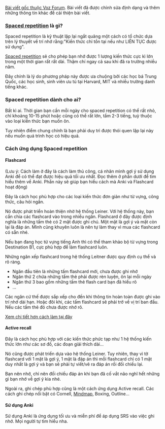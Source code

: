 [Bài viết gốc thuộc Voz Forum](https://voz.vn/t/spaced-repetition-phuong-phap-hoc-tu-vung-cua-cac-hoc-ba-trung-quoc.622345/). Bài viết đã được chỉnh sửa định dạng và thêm những thông tin khác để cải thiện bài viết.

### [**Spaced repetition**](https://mottienganh.com/cach-ghi-nho-lau-spaced-repetition/) **là gì?**​

Spaced repetition là kỹ thuật lặp lại ngắt quãng một cách có tổ chức dựa trên lý thuyết về trí nhớ rằng:"Kiến thức chỉ tồn tại nếu như LIÊN TỤC được sử dụng".

[Spaced repetition](https://mottienganh.com/cach-ghi-nho-lau-spaced-repetition/) sẽ cho phép bạn nhớ được 1 lượng kiến thức cực kì lớn trong một thời gian rất rất dài. Thậm chí ngay cả sau khi đã ra trường nhiều năm.

Đây chính là lý do phương pháp này được ưa chuộng bởi các học bá Trung Quốc, các học sinh, sinh viên ưu tú tại Harvard, MIT và nhiều trường danh tiếng khác.

### Spaced repetition dành cho ai?​

Bất kì ai. Thời gian bạn cần mỗi ngày cho spaced repetition có thể rất nhỏ, chỉ khoảng 10-15 phút hoặc cũng có thể rất lớn, tầm 2-3 tiếng, tuỳ thuộc vào loại kiến thức bạn muốn ôn.

Tuy nhiên điểm chung chính là bạn phải duy trì được thói quen lặp lại này nếu muốn quá trình học có hiệu quả.

### Cách ứng dụng Spaced repetition​

#### Flashcard​
(Lưu ý: Cách làm ở đây là cách làm thủ công, cá nhân mình gợi ý sử dụng Anki để có thể đạt được hiệu quả tối ưu nhất. Đọc thêm ở phần dưới để tìm hiểu thêm về Anki. Phần này sẽ giúp bạn hiểu cách mà Anki và Flashcard hoạt động)

Đây là cách học phù hợp cho các loại kiến thức đơn giản như từ vựng, công thức, câu hỏi ngắn.

Nó được phát triển hoàn thiện nhờ hệ thống Leiner. Với hệ thống này, bạn cần chia các flashcard vào trong nhiều ngăn. Flashcard ở đây được định nghĩa là những tấm thẻ có 2 mặt được ghi chú. Một mặt là gợi ý và mặt còn lại là đáp án. Mình cũng khuyên luôn là nên tự làm thay vì mua các flashcard có sẵn nhé.

Nếu bạn đang học từ vựng tiếng Anh thì có thể tham khảo bộ từ vựng trong Destination B1, cực phù hợp để làm flashcard luôn.

Những ngăn xếp flashcard trong hệ thống Leitner được quy định cụ thể và rõ ràng.

-   Ngăn đầu tiên là những tấm flashcard mới, chưa được ghi nhớ
-   Ngăn thứ 2 chứa những tấm thẻ phải được rèn luyện, ôn lại mỗi ngày
-   Ngăn thứ 3 bao gồm những tấm thẻ flash card bạn đã hiểu rõ
-   ...

Các ngăn cứ thế được sắp xếp cho đến khi thông tin hoàn toàn được ghi vào trí nhớ dài hạn. Hoặc đôi khi, các tấm flashcard sẽ phải trở về vị trí ban đầu. Nếu các tấm thẻ đó chưa được nhớ rõ.

[Xem chi tiết hơn cách làm tại đây](https://mottienganh.com/hoc-tu-vung-hieu-qua-bang-flashcard/)

#### Active recall​

Đây là cách học phù hợp với các kiến thức phức tạp như 1 hệ thống kiến thức lớn như các sơ đồ, các đoạn giải thích dài...

Nó cũng được phát triển dựa vào hệ thống Leiner. Tuy nhiên, thay vì tờ flashcard với 1 mặt là gợi ý, 1 mặt là đáp án thì mỗi flashcard chỉ có 1 mặt duy nhất là gợi ý và bạn sẽ phải tự viết/vẽ ra đáp án rồi đối chiếu lại.

Bạn nên nhớ, chỉ nên đối chiếu đáp án khi bạn đã cố vắt não nghĩ hết những gì bạn nhớ về gợi ý kia nhé.

Ngoài ra, ghi chép phù hợp cũng là một cách ứng dụng Active recall. Các cách ghi chép nổi bật có Cornell, [Mindmap](https://mottienganh.com/hoc-tu-vung-ielts-voi-mindmap/), Boxing, Outline...

#### Sử dụng Anki

Sử dụng Anki là ứng dụng tối ưu và miễn phí để áp dụng SRS vào việc ghi nhớ. Mọi người tự tìm hiểu nha.